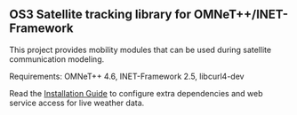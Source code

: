 OS3 Satellite tracking library for OMNeT++/INET-Framework
-------------------------------------------------------------

This project provides mobility modules that can be used during satellite 
communication modeling.

Requirements: OMNeT++ 4.6, INET-Framework 2.5, libcurl4-dev

Read the [Installation Guide](doc/installation-guide.pdf) to configure extra dependencies and web service
access for live weather data.


